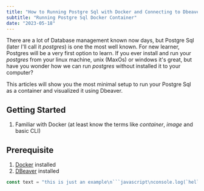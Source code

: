 ```yaml
---
title: "How to Running Postgre Sql with Docker and Connecting to Dbeaver as Database Visualizer"
subtitle: "Running Postgre Sql Docker Container"
date: "2023-05-18"
---
```


There are a lot of Database management known now days, but Postgre Sql (later I'll call it _postgres_) is one the most well known. For new learner, Postgres will be a very first option to learn. If you ever install and run your _postgres_ from your linux machine, unix (MaxOs) or windows it's great, but have you wonder how we can run _postgres_ without installed it to your computer?

This articles will show you the most minimal setup to run your Postgre Sql as a container and visualized it using Dbeaver.

## Getting Started

1. Familiar with Docker (at least know the terms like _container_, _image_ and basic CLI)

## Prerequisite

1. [Docker](https://www.docker.com/) installed
2. [DBeaver](https://dbeaver.io/) installed

````javascript
const text = "this is just an example\n```javascript\nconsole.log(`hello`)\n```\n`this is test`";
````

